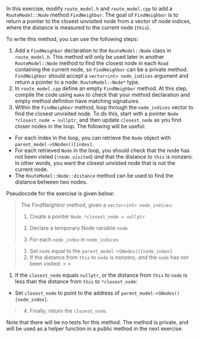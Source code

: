 In this exercise, modify `route_model.h` and `route_model.cpp` to add a `RouteModel::Node` method `FindNeighbor`. The
goal of `FindNeighbor` is to return a pointer to the closest unvisited node from a vector of node indices, where the
distance is measured to the current node (`this`).

To write this method, you can use the following steps:

1. Add a `FindNeighbor` declaration to the `RouteModel::Node` class in `route_model.h`. This method will only be used
   later in another `RouteModel::Node` method to find the closest node in each `Road` containing the current node,
   so `FindNeighbor` can be a private method. `FindNeighbor` should accept a `vector<int> node_indices` argument and
   return a pointer to a node: `RouteModel::Node*` type.
2. In `route_model.cpp` define an empty `FindNeighbor` method. At this step, compile the code using `make` to check that
   your method declaration and empty method definiton have matching signatures.
3. Within the `FindNeighbor` method, loop through the `node_indices` vector to find the closest unvisited node. To do
   this, start with a pointer `Node *closest_node = nullptr`, and then update `closest_node` as you find closer nodes in
   the loop. The following will be useful:

- For each index in the loop, you can retrieve the `Node` object with `parent_model->SNodes()[index]`.
- For each retrieved `Node` in the loop, you should check that the node has not been visted (`!node.visited`) _and_ that
  the distance to `this` is nonzero. In other words, you want the closest unvisted node that is not the current node.
- The `RouteModel::Node::distance` method can be used to find the distance between two nodes.

Pseudocode for the exercise is given below:

> The FindNeighbor method, given a `vector<int> node_indices`:
>
>1. Create a pointer `Node *closest_node = nullptr`
>2. Declare a temporary Node variable `node`
>
>3. For each `node_index` in `node_indices`

> 1. Set `node` equal to the `parent_model->SNodes()[node_index]`
>  2. If the distance from `this` to `node` is nonzero, _and_ the `node` has not been visited:
      >
      >
1. If the `closest_node` equals `nullptr`, _or_ the distance from `this` to `node` is less than the distance from `this`
   to `*closest_node`:
      >
- Set `closest_node` to point to the address of `parent_model->SNodes()[node_index]`.
>4. Finally, return the `closest_node`.


Note that there will be no tests for this method. The method is private, and will be used as a helper function in a
public method in the next exercise.